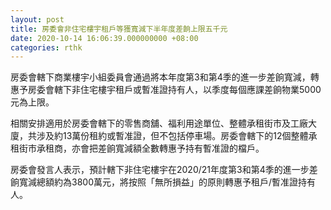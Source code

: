 ```yaml
---
layout: post
title: 房委會非住宅樓宇租戶等獲寬減下半年度差餉上限五千元
date: 2020-10-14 16:06:39.000000000 +08:00
categories: rthk
---
```


房委會轄下商業樓宇小組委員會通過將本年度第3和第4季的進一步差餉寬減，轉惠予房委會轄下非住宅樓宇租戶或暫准證持有人，以季度每個應課差餉物業5000元為上限。

相關安排適用於房委會轄下的零售商舖、福利用途單位、整體承租街市及工廠大廈，共涉及約13萬份租約或暫准證，但不包括停車場。房委會轄下的12個整體承租街市承租商，亦會把差餉寬減額全數轉惠予持有暫准證的檔戶。
 
房委會發言人表示，預計轄下非住宅樓宇在2020/21年度第3和第4季的進一步差餉寬減總額約為3800萬元，將按照「無所損益」的原則轉惠予租戶/暫准證持有人。
